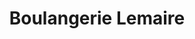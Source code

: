 ---
title: "Boulangerie Lemaire"
url: /sizun/boulangerie-lemaire-rue-de-cornouaille/
shop: Bäckerei
---